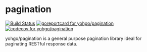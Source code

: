 pagination
=======
[![Build Status](https://travis-ci.org/yohgo/pagination.svg?branch=master)](https://travis-ci.org/yohgo/pagination)
[![goreportcard for yohgo/pagination](https://goreportcard.com/badge/github.com/yohgo/pagination)](https://goreportcard.com/report/yohgo/pagination)
[![codecov for yohgo/pagination](https://codecov.io/gh/yohgo/pagination/branch/master/graph/badge.svg)](https://codecov.io/gh/yohgo/pagination)

yohgo/pagination is a general purpose pagination library ideal for paginating RESTful response data.
